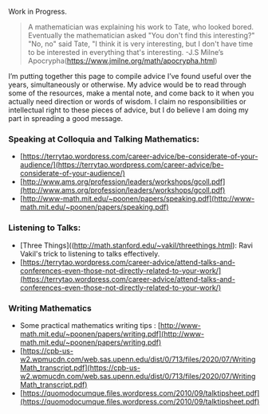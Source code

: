 Work in Progress.

>A mathematician was explaining his work to Tate, who looked bored. Eventually the mathematician asked "You don't find this interesting?"
>"No, no" said Tate, "I think it is very interesting, but I don't have time to be interested in everything that's interesting.
>-J.S Milne’s Apocrypha(https://www.jmilne.org/math/apocrypha.html)

I’m putting together this page to compile advice I’ve found useful over the years, simultaneously or otherwise. My advice would be to read through some of the resources, make a mental note, and come back to it when you actually need direction or words of wisdom. I claim no responsibilities or intellectual right to these pieces of advice, but I do believe I am doing my part in spreading a good message.

### Speaking at Colloquia and Talking Mathematics:
- [https://terrytao.wordpress.com/career-advice/be-considerate-of-your-audience/](https://terrytao.wordpress.com/career-advice/be-considerate-of-your-audience/)
- [http://www.ams.org/profession/leaders/workshops/gcoll.pdf](http://www.ams.org/profession/leaders/workshops/gcoll.pdf)
- [http://www-math.mit.edu/~poonen/papers/speaking.pdf](http://www-math.mit.edu/~poonen/papers/speaking.pdf)

### Listening to Talks:
- [Three Things]((http://math.stanford.edu/~vakil/threethings.html): Ravi Vakil's trick to listening to talks effectively.
- [https://terrytao.wordpress.com/career-advice/attend-talks-and-conferences-even-those-not-directly-related-to-your-work/](https://terrytao.wordpress.com/career-advice/attend-talks-and-conferences-even-those-not-directly-related-to-your-work/)

### Writing Mathematics
- Some practical mathematics writing tips : [http://www-math.mit.edu/~poonen/papers/writing.pdf](http://www-math.mit.edu/~poonen/papers/writing.pdf)
- [https://cpb-us-w2.wpmucdn.com/web.sas.upenn.edu/dist/0/713/files/2020/07/WritingMath_transcript.pdf](https://cpb-us-w2.wpmucdn.com/web.sas.upenn.edu/dist/0/713/files/2020/07/WritingMath_transcript.pdf)
- [https://quomodocumque.files.wordpress.com/2010/09/talktipsheet.pdf](https://quomodocumque.files.wordpress.com/2010/09/talktipsheet.pdf)

